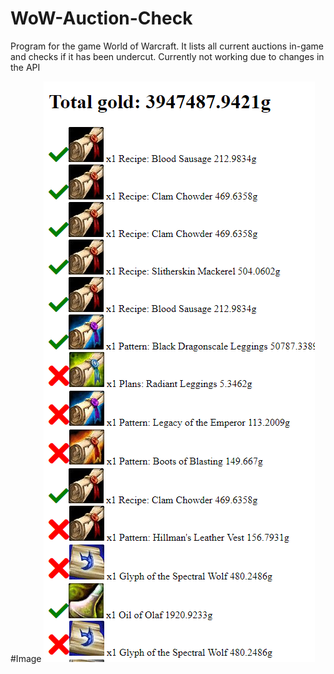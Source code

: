 # WoW-Auction-Check
Program for the game World of Warcraft. It lists all current auctions in-game and checks if it has been undercut. Currently not working due to changes in the API

#Image
![alt text](exampleImage.png)

